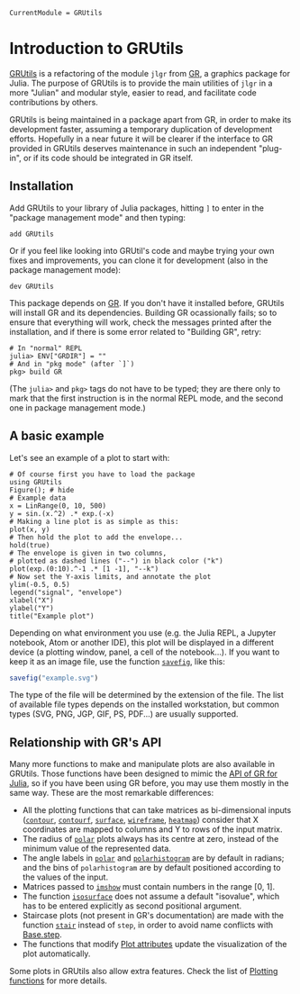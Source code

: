 ```@meta
CurrentModule = GRUtils
```
# Introduction to GRUtils

[GRUtils](https://github.com/heliosdrm/GRUtils.jl) is a refactoring of the module `jlgr` from [GR](https://github.com/jheinen/GR.jl), a graphics package for Julia. The purpose of GRUtils is to provide the main utilities of `jlgr` in a more "Julian" and modular style, easier to read, and facilitate code contributions by others.

GRUtils is being maintained in a package apart from GR, in order to make its development faster, assuming a temporary duplication of development efforts. Hopefully in a near future it will be clearer if the interface to GR provided in GRUtils deserves maintenance in such an independent "plug-in", or if its code should be integrated in GR itself.

## Installation

Add GRUtils to your library of Julia packages, hitting `]` to enter in the "package management mode" and then typing:

```julia-repl
add GRUtils
```

Or if you feel like looking into GRUtil's code and maybe trying your own fixes and improvements, you can clone it for development (also in the package management mode):

```julia-repl
dev GRUtils
```

This package depends on [GR](https://github.com/jheinen/GR.jl). If you don't have it installed before, GRUtils will install GR and its dependencies. Building GR ocassionally fails; so to ensure that everything will work, check the messages printed after the installation, and if there is some error related to "Building GR", retry:

```julia-repl
# In "normal" REPL
julia> ENV["GRDIR"] = ""
# And in "pkg mode" (after `]`)
pkg> build GR
```

(The `julia>` and `pkg>` tags do not have to be typed; they are there only to mark that the first instruction is in the normal REPL mode, and the second one in package management mode.)

## A basic example

Let's see an example of a plot to start with:

```@example plot
# Of course first you have to load the package
using GRUtils
Figure(); # hide
# Example data
x = LinRange(0, 10, 500)
y = sin.(x.^2) .* exp.(-x)
# Making a line plot is as simple as this:
plot(x, y)
# Then hold the plot to add the envelope...
hold(true)
# The envelope is given in two columns,
# plotted as dashed lines ("--") in black color ("k")
plot(exp.(0:10).^-1 .* [1 -1], "--k")
# Now set the Y-axis limits, and annotate the plot
ylim(-0.5, 0.5)
legend("signal", "envelope")
xlabel("X")
ylabel("Y")
title("Example plot")
```

Depending on what environment you use (e.g. the Julia REPL, a Jupyter notebook, Atom or another IDE), this plot will be displayed in a different device (a plotting window, panel, a cell of the notebook...). If you want to keep it as an image file, use the function [`savefig`](@ref), like this:

```julia
savefig("example.svg")
```

The type of the file will be determined by the extension of the file. The list of available file types depends on the installed workstation, but common types (SVG, PNG, JGP, GIF, PS, PDF...) are usually supported.

## Relationship with GR's API

Many more functions to make and manipulate plots are also available in GRUtils. Those functions have been designed to mimic the [API of GR for Julia](https://gr-framework.org/julia-jlgr.html), so if you have been using GR before, you may use them mostly in the same way. These are the most remarkable differences:

* All the plotting functions that can take matrices as bi-dimensional inputs ([`contour`](@ref), [`contourf`](@ref), [`surface`](@ref), [`wireframe`](@ref), [`heatmap`](@ref)) consider that X coordinates are mapped to columns and Y to rows of the input matrix.
* The radius of [`polar`](@ref) plots always has its centre at zero, instead of the minimum value of the represented data.
* The angle labels in [`polar`](@ref) and [`polarhistogram`](@ref) are by default in radians; and the bins of `polarhistogram` are by default positioned according to the values of the input.
* Matrices passed to [`imshow`](@ref) must contain numbers in the range [0, 1].
* The function [`isosurface`](@ref) does not assume a default "isovalue", which has to be entered explicitly as second positional argument.
* Staircase plots (not present in GR's documentation) are made with the function [`stair`](@ref) instead of `step`, in order to avoid name conflicts with [Base.step](https://docs.julialang.org/en/latest/base/collections/#Base.step).
* The functions that modify [Plot attributes](@ref) update the visualization of the plot automatically.

Some plots in GRUtils also allow extra features. Check the list of [Plotting functions](@ref) for more details.
